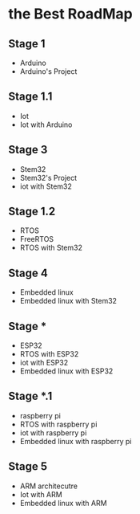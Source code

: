 # the Best RoadMap

## Stage 1

- Arduino
- Arduino's Project
  
## Stage 1.1

- Iot
- Iot with Arduino


## Stage 3

- Stem32
- Stem32's Project
- iot with Stem32

## Stage 1.2

- RTOS
- FreeRTOS
- RTOS with Stem32

## Stage 4

- Embedded linux
- Embedded linux with Stem32


## Stage *

- ESP32 
- RTOS with ESP32
- iot with ESP32
- Embedded linux with ESP32


## Stage *.1

- raspberry pi
- RTOS with raspberry pi
- iot with raspberry pi
- Embedded linux with raspberry pi


## Stage 5
- ARM architecutre
- Iot with ARM
- Embedded linux with ARM